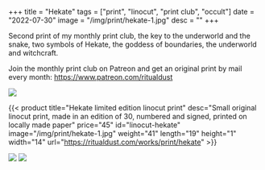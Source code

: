 +++
title = "Hekate"
tags = ["print", "linocut", "print club", "occult"]
date = "2022-07-30"
image = "/img/print/hekate-1.jpg"
desc = ""
+++

Second print of my monthly print club, the key to the underworld and the snake, two symbols of Hekate, the goddess of boundaries, the underworld and witchcraft.

Join the monthly print club on Patreon and get an original print by mail every month: https://www.patreon.com/ritualdust

![](/img/print/hekate-1.jpg)

{{< product title="Hekate limited edition linocut print" desc="Small original linocut print, made in an edition of 30, numbered and signed, printed on locally made paper" price="45" id="linocut-hekate" image="/img/print/hekate-1.jpg" weight="41" length="19" height="1" width="14" url="https://ritualdust.com/works/print/hekate" >}}

![](/img/print/hekate-2.jpg)
![](/img/print/hekate-3.jpg)
